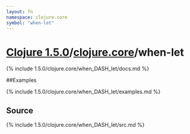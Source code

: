 ```yaml
---
layout: fn
namespace: clojure.core
symbol: "when-let"
---
```


# [Clojure 1.5.0](../../)/[clojure.core](../)/when-let

{% include 1.5.0/clojure.core/when_DASH_let/docs.md %}

##Examples

{% include 1.5.0/clojure.core/when_DASH_let/examples.md %}
## Source
{% include 1.5.0/clojure.core/when_DASH_let/src.md %}

